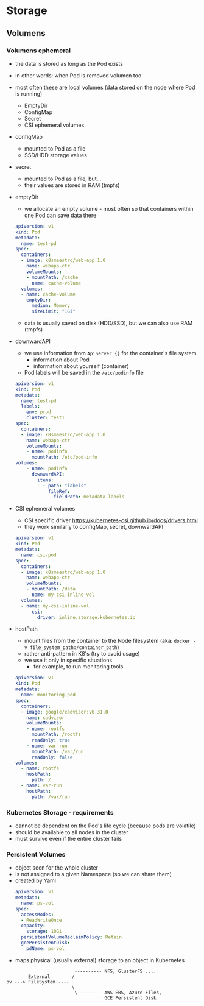 # Storage

## Volumens  

### Volumens ephemeral 

- the data is stored as long as the Pod exists
- in other words: when Pod is removed volumen too
- most often these are local volumes (data stored on the node where Pod is running)
    - EmptyDir
    - ConfigMap
    - Secret
    - CSI ephemeral volumes

- configMap
    - mounted to Pod as a file
    - SSD/HDD storage values

- secret
    - mounted to Pod as a file, but...
    - their values are stored in RAM (tmpfs)

- emptyDir
    - we allocate an empty volume - most often so that containers within one Pod can save data there
    ```yaml
    apiVersion: v1
    kind: Pod
    metadata:
      name: test-pd
    spec:
      containers: 
      - image: k8smaestro/web-app:1.0
        name: webapp-ctr
        volumeMounts:
        - mountPath: /cache
          name: cache-volume
      volumes:
      - name: cache-volume
        emptyDir: 
          medium: Memory
          sizeLimit: "1Gi"
    ```
    - data is usually saved on disk (HDD/SSD), but we can also use RAM (tmpfs)

- downwardAPI
    - we use information from `ApiServer {}` for the container's file system
        - information about Pod
        - information about yourself (container)
    - Pod labels will be saved in the `/etc/podinfo` file
    ```yaml
    apiVersion: v1
    kind: Pod
    metadata:
      name: test-pd
      labels:
        env: prod
        cluster: test1
    spec:
      containers:
      - image: k8smaestro/web-app:1.0
        name: webapp-ctr
        volumeMounts:
        - name: podinfo
          mountPath: /etc/pod-info
    volumes:
        - name: podinfo
          downwardAPI:
            items:
              - path: "labels"
                fileRef:
                  fieldPath: metadata.labels
    ```
- CSI ephemeral volumes
    - CSI specific driver https://kubernetes-csi.github.io/docs/drivers.html
    - they work similarly to configMap, secret, downwardAPI
    ```yaml
    apiVersion: v1
    kind: Pod
    metadata:
      name: csi-pod
    spec:
      containers:
      - image: k8smaestro/web-app:1.0
        name: webapp-ctr
        volumeMounts:
        - mountPath: /data
          name: my-csi-inline-vol
      volumes:
      - name: my-csi-inline-vol
          csi:
            driver: inline.storage.kubernetes.io
    ```

- hostPath
    - mount files from the container to the Node filesystem (aka: `docker -v file_system_path:/container_path`)
    - rather anti-pattern in K8's (try to avoid usage)
    - we use it only in specific situations
        - for example, to run monitoring tools
    ```yaml
    apiVersion: v1
    kind: Pod
    metadata:
      name: monitoring-pod
    spec:
      containers: 
      - image: google/cadvisor:v0.31.0
        name: cadvisor
        volumeMounts:
        - name: rootfs
          mountPath: /rootfs
          readOnly: true
        - name: var-run
          mountPath: /var/run
          readOnly: false
    volumes:
      - name: rootfs
        hostPath: 
          path: /
      - name: var-run
        hostPath: 
          path: /var/run
    ```


### Kubernetes Storage - requirements  

- cannot be dependent on the Pod's life cycle (because pods are volatile)
- should be available to all nodes in the cluster
- must survive even if the entire cluster fails

### Persistent Volumes

- object seen for the whole cluster
- is not assigned to a given Namespace (so we can share them)
- created by Yaml
    ```yaml
    apiVersion: v1
    metadata:
      name: ps-vol
    spec:
      accessModes:
      - ReadWriteOnce
      capacity:
        storage: 10Gi
      persistentVolumeReclaimPolicy: Retain
      gcePersistentDisk:
        pdName: ps-vol
    ```
- maps physical (usually external) storage to an object in Kubernetes

```
                         ---------- NFS, GlusterFS ....
        External        /
pv ---> FileSystem ----
                        \
                         \--------- AWS EBS, Azure Files, 
                                    GCE Persistent Disk
```



